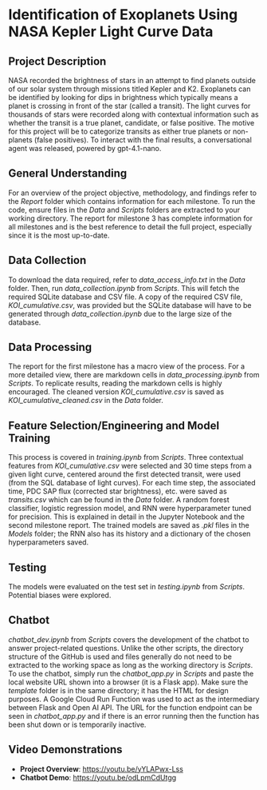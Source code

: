 # Identification of Exoplanets Using NASA Kepler Light Curve Data

## Project Description
NASA recorded the brightness of stars in an attempt to find planets outside of our solar system through missions titled Kepler and K2. Exoplanets can be identified by looking for dips in brightness which typically means a planet is crossing in front of the star (called a transit). The light curves for thousands of stars were recorded along with contextual information such as whether the transit is a true planet, candidate, or false positive. The motive for this project will be to categorize transits as either true planets or non-planets (false positives). To interact with the final results, a conversational agent was released, powered by gpt-4.1-nano.

## General Understanding
For an overview of the project objective, methodology, and findings refer to the *Report* folder which contains information for each milestone. To run the code, ensure files in the *Data* and *Scripts* folders are extracted to your working directory. The report for milestone 3 has complete information for all milestones and is the best reference to detail the full project, especially since it is the most up-to-date.

## Data Collection
To download the data required, refer to *data_access_info.txt* in the *Data* folder. Then, run *data_collection.ipynb* from *Scripts*. This will fetch the required SQLite database and CSV file. A copy of the required CSV file, *KOI_cumulative.csv*, was provided but the SQLite database will have to be generated through *data_collection.ipynb* due to the large size of the database.

## Data Processing
The report for the first milestone has a macro view of the process. For a more detailed view, there are markdown cells in *data_processing.ipynb* from *Scripts*. To replicate results, reading the markdown cells is highly encouraged. The cleaned version *KOI_cumulative.csv* is saved as *KOI_cumulative_cleaned.csv* in the *Data* folder.

## Feature Selection/Engineering and Model Training
This process is covered in *training.ipynb* from *Scripts*. Three contextual features from *KOI_cumulative.csv* were selected and 30 time steps from a given light curve, centered around the first detected transit, were used (from the SQL database of light curves). For each time step, the associated time, PDC SAP flux (corrected star brightness), etc. were saved as *transits.csv* which can be found in the *Data* folder. A random forest classifier, logistic regression model, and RNN were hyperparameter tuned for precision. This is explained in detail in the Jupyter Notebook and the second milestone report. The trained models are saved as *.pkl* files in the *Models* folder; the RNN also has its history and a dictionary of the chosen hyperparameters saved.

## Testing
The models were evaluated on the test set in *testing.ipynb* from *Scripts*. Potential biases were explored.

## Chatbot
*chatbot_dev.ipynb* from *Scripts* covers the development of the chatbot to answer project-related questions. Unlike the other scripts, the directory structure of the GitHub is used and files generally do not need to be extracted to the working space as long as the working directory is *Scripts*. To use the chatbot, simply run the *chatbot_app.py* in *Scripts* and paste the local website URL shown into a browser (it is a Flask app). Make sure the *template* folder is in the same directory; it has the HTML for design purposes. A Google Cloud Run Function was used to act as the intermediary between Flask and Open AI API. The URL for the function endpoint can be seen in *chatbot_app.py* and if there is an error running then the function has been shut down or is temporarily inactive.

## Video Demonstrations
- **Project Overview**: https://youtu.be/yYLAPwx-Lss
- **Chatbot Demo**: https://youtu.be/odLpmCdUtgg
